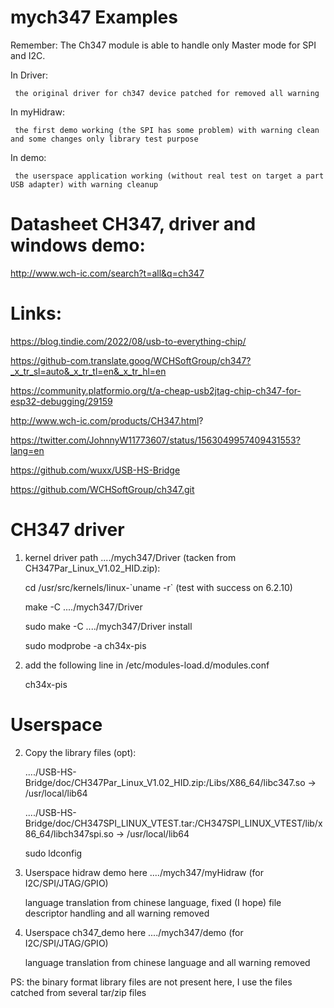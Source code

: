 # mych347 Examples

Remember: The Ch347 module is able to handle only Master mode for SPI and I2C.


In Driver:

     the original driver for ch347 device patched for removed all warning

In myHidraw:

     the first demo working (the SPI has some problem) with warning clean and some changes only library test purpose
 
In demo:

     the userspace application working (without real test on target a part USB adapter) with warning cleanup


# Datasheet CH347, driver and windows demo:

http://www.wch-ic.com/search?t=all&q=ch347


# Links:

https://blog.tindie.com/2022/08/usb-to-everything-chip/

https://github-com.translate.goog/WCHSoftGroup/ch347?_x_tr_sl=auto&_x_tr_tl=en&_x_tr_hl=en

https://community.platformio.org/t/a-cheap-usb2jtag-chip-ch347-for-esp32-debugging/29159

http://www.wch-ic.com/products/CH347.html?

https://twitter.com/JohnnyW11773607/status/1563049957409431553?lang=en

https://github.com/wuxx/USB-HS-Bridge

https://github.com/WCHSoftGroup/ch347.git


# CH347 driver

1) kernel driver path ..../mych347/Driver (tacken from CH347Par_Linux_V1.02_HID.zip):

     cd /usr/src/kernels/linux-\`uname -r\` (test with success on 6.2.10)
     
     make -C ..../mych347/Driver
     
     sudo make -C ..../mych347/Driver install
     
     sudo modprobe -a ch34x-pis


2) add the following line in /etc/modules-load.d/modules.conf

     ch34x-pis


# Userspace

2)  Copy the library files (opt):

     ..../USB-HS-Bridge/doc/CH347Par_Linux_V1.02_HID.zip:/Libs/X86_64/libc347.so -> /usr/local/lib64
     
     ..../USB-HS-Bridge/doc/CH347SPI_LINUX_VTEST.tar:/CH347SPI_LINUX_VTEST/lib/x86_64/libch347spi.so -> /usr/local/lib64
     
     sudo ldconfig

3) Userspace hidraw demo here ..../mych347/myHidraw    (for  I2C/SPI/JTAG/GPIO)

   language translation from chinese language, fixed (I hope) file descriptor handling and all warning removed

4) Userspace ch347_demo here ..../mych347/demo  (for  I2C/SPI/JTAG/GPIO)

   language translation from chinese language and all warning removed


PS: the binary format library files are not present here, I use the files catched from several tar/zip files
